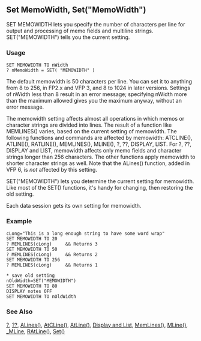 ## Set MemoWidth, Set("MemoWidth")

SET MEMOWIDTH lets you specify the number of characters per line for output and processing of memo fields and multiline strings. SET("MEMOWIDTH") tells you the current setting.

### Usage

```foxpro
SET MEMOWIDTH TO nWidth
? nMemoWidth = SET( "MEMOWIDTH" )
```

The default memowidth is 50 characters per line. You can set it to anything from 8 to 256, in FP2.x and VFP 3, and 8 to 1024 in later versions. Settings of nWidth less than 8 result in an error message; specifying nWidth more than the maximum allowed gives you the maximum anyway, without an error message.

The memowidth setting affects almost all operations in which memos or character strings are divided into lines. The result of a function like MEMLINES() varies, based on the current setting of memowidth. The following functions and commands are affected by memowidth: ATCLINE(), ATLINE(), RATLINE(), MEMLINES(), MLINE(), ?, ??, DISPLAY, LIST. For ?,  ??, DISPLAY and LIST, memowidth affects only memo fields and character strings longer than 256 characters. The other functions apply memowidth to shorter character strings as well. Note that the ALines() function, added in VFP 6, is *not* affected by this setting.

SET("MEMOWIDTH") lets you determine the current setting for memowidth. Like most of the SET() functions, it's handy for changing, then restoring the old setting.

Each data session gets its own setting for memowidth.

### Example

```foxpro
cLong="This is a long enough string to have some word wrap"
SET MEMOWIDTH TO 20
? MEMLINES(cLong)     && Returns 3
SET MEMOWIDTH TO 50
? MEMLINES(cLong)     && Returns 2
SET MEMOWIDTH TO 256
? MEMLINES(cLong)     && Returns 1

* save old setting
nOldWidth=SET("MEMOWIDTH")
SET MEMOWIDTH TO 80
DISPLAY notes OFF
SET MEMOWIDTH TO nOldWidth
```
### See Also

[?](s4g174.md), [??](s4g174.md), [ALines()](s4g766.md), [AtCLine()](s4g029.md), [AtLine()](s4g029.md), [Display and List](s4g303.md), [MemLines()](s4g083.md), [MLine()](s4g083.md), [_MLine](s4g083.md), [RAtLine()](s4g029.md), [Set()](s4g126.md)